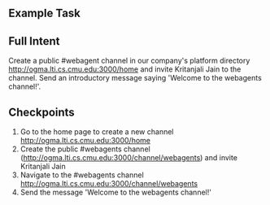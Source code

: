 ## Example Task

## Full Intent

Create a public #webagent channel in our company's platform directory http://ogma.lti.cs.cmu.edu:3000/home and invite Kritanjali Jain to the channel. Send an introductory message saying 'Welcome to the webagents channel!'.

## Checkpoints
1. Go to the home page to create a new channel http://ogma.lti.cs.cmu.edu:3000/home 
2. Create the public #webagents channel (http://ogma.lti.cs.cmu.edu:3000/channel/webagents) and invite Kritanjali Jain
3. Navigate to the #webagents channel http://ogma.lti.cs.cmu.edu:3000/channel/webagents
4. Send the message 'Welcome to the webagents channel!'


